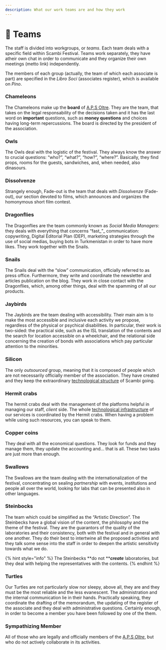```yaml
---
description: What our work teams are and how they work
---
```


# 💑 Teams

The staff is divided into workgroups, or _teams_. Each team deals with a specific field within Scambi Festival. Teams work separately, they have atheir own chat in order to communicate and they organize their own meetings (metto link) independently.&#x20;

The members of each group (actually, the team of which each associate is part) are specified in the _Libro Soci_ (associates register), which is available on _Pino_.

### Chameleons&#x20;

The Chameleons make up the **board** of [A.P.S Oltre](../../associazione/). They are the team, that takes on the legal responsability of the decisions taken and it has the last word on **important** questions, such as **money questions** and choices having long-term repercussions. The board is directed by the president of the association.&#x20;

### Owls&#x20;

The Owls deal with the logistic of the festival. They always know the answer to crucial questions: “who?”, “what?”, “how?”, “where?”. Basically, they find props, rooms for the guests, sandwiches, and, when needed, also dinasours.&#x20;

### Dissolvenze

Strangely enough, Fade-out is the team that deals with _Dissolvenze_ (Fade-out), our section devoted to films, which announces and organizes the homonymous short film contest.&#x20;

### Dragonflies

The Dragonflies are the team commonly known as _Social Media Managers_: they deals with everything that concerns “fast_”_ communication: copywriting, Digital Editorial Plan (DEP), marketing strategies through the use of social medias, buying bots in Turkmenistan in order to have more likes. They work together with the Snails.&#x20;

### Snails

The Snails deal with the “slow” communication, officially referred to as press office. Furthermore, they write and coordinate the newsletter and articles publication on the blog. They work in close contact with the Dragonflies, which, among other things, deal with the spamming of all our products.&#x20;

### Jaybirds

The Jaybirds are the team dealing with accessibility. Their main aim is to make the most accessible and inclusive each activity we propose, regardless of the physical or psychical disabilities. In particular, their work is two-sided: the practical side, such as the ISL translation of the contents and the search for location accessible on a wheelchair, and the relational side concerning the creation of bonds with associations which pay particular attention to the minorities.&#x20;

### Silicon

The only _outsourced_ group, meaning that it is composed of people which are not necessarily officially member of the association. They have created and they keep the extraordinary [technological structure](../../base-knowledge/piattaforme-e-strumenti/) of Scambi going.&#x20;

### Hermit crabs

The hermit crabs deal with the management of the platforms helpful in managing our staff, _client_ side. The whole [technological infrastructure](../../base-knowledge/piattaforme-e-strumenti/) of our services is coordinated by the Hermit crabs. When having a problem while using such resources, you can speak to them.&#x20;

### Copper coins

They deal with all the economical questions. They look for funds and they manage them, they update the accounting and… that is all. These two tasks are just more than enough.

### Swallows

The Swallows are the team dealing with the internationalization of the festival, concentrating on sealing _partnership_ with events, institutions and people all over the world, looking for labs that can be presented also in other languages.&#x20;

### Steinbocks

The team which could be simplified as the “Artistic Direction”. The Steinbecks have a global vision of the content, the philosophy and the theme of the festival. They are the guarantors of the quality of the laboratories and their consistency, both with the festival and in general with one another. They do their best to intertwine all the proposed activities and they talk some sense into the staff in order to deepen the artistic sensitivity towards what we do.

{% hint style="info" %}
The Steinbecks **do not **_**create**_ laboratories, but they deal with helping the representatives with the contents.&#x20;
{% endhint %}

### Turtles&#x20;

Our Turtles are not particularly slow nor sleepy, above all, they are and they must be the most reliable and the less evanescent. The administration and the internal communication lie in their hands. Practically speaking, they coordinate the drafting of the memorandum, the updating of the register of the associate and they deal with administrative questions. Certainly enough, in order to become a member you have been followed by one of the them.

### Sympathizing Member

All of those who are legally and officially members of the [A.P.S _Oltre_](../../associazione/), but who do not actively collaborate in its activities.

